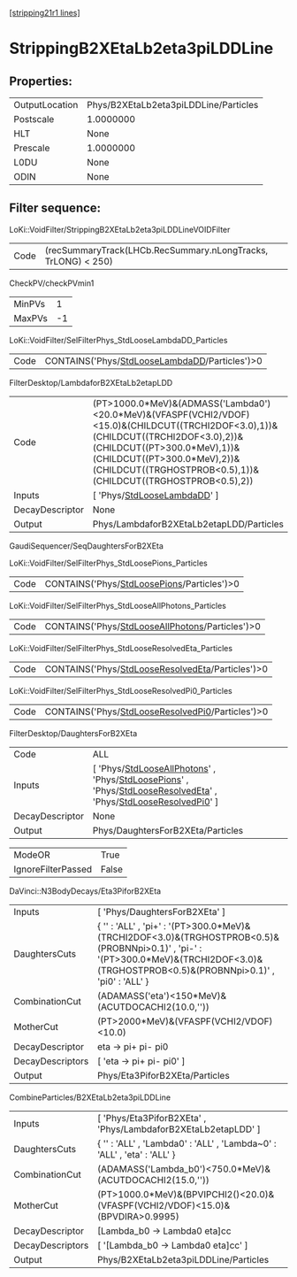 [[stripping21r1 lines]](./stripping21r1-index)

# StrippingB2XEtaLb2eta3piLDDLine

## Properties:

|                |                                       |
|----------------|---------------------------------------|
| OutputLocation | Phys/B2XEtaLb2eta3piLDDLine/Particles |
| Postscale      | 1.0000000                             |
| HLT            | None                                  |
| Prescale       | 1.0000000                             |
| L0DU           | None                                  |
| ODIN           | None                                  |

## Filter sequence:

LoKi::VoidFilter/StrippingB2XEtaLb2eta3piLDDLineVOIDFilter

|      |                                                               |
|------|---------------------------------------------------------------|
| Code | (recSummaryTrack(LHCb.RecSummary.nLongTracks, TrLONG) \< 250) |

CheckPV/checkPVmin1

|        |     |
|--------|-----|
| MinPVs | 1   |
| MaxPVs | -1  |

LoKi::VoidFilter/SelFilterPhys_StdLooseLambdaDD_Particles

|      |                                                                                                    |
|------|----------------------------------------------------------------------------------------------------|
| Code | CONTAINS('Phys/[StdLooseLambdaDD](./stripping21r1-commonparticles-stdlooselambdadd)/Particles')\>0 |

FilterDesktop/LambdaforB2XEtaLb2etapLDD

|                 |                                                                                                                                                                                                                                                                           |
|-----------------|---------------------------------------------------------------------------------------------------------------------------------------------------------------------------------------------------------------------------------------------------------------------------|
| Code            | (PT\>1000.0\*MeV)&(ADMASS('Lambda0')\<20.0\*MeV)&(VFASPF(VCHI2/VDOF)\<15.0)&(CHILDCUT((TRCHI2DOF\<3.0),1))&(CHILDCUT((TRCHI2DOF\<3.0),2))&(CHILDCUT((PT\>300.0\*MeV),1))&(CHILDCUT((PT\>300.0\*MeV),2))&(CHILDCUT((TRGHOSTPROB\<0.5),1))&(CHILDCUT((TRGHOSTPROB\<0.5),2)) |
| Inputs          | [ 'Phys/[StdLooseLambdaDD](./stripping21r1-commonparticles-stdlooselambdadd)' ]                                                                                                                                                                                         |
| DecayDescriptor | None                                                                                                                                                                                                                                                                      |
| Output          | Phys/LambdaforB2XEtaLb2etapLDD/Particles                                                                                                                                                                                                                                  |

GaudiSequencer/SeqDaughtersForB2XEta

LoKi::VoidFilter/SelFilterPhys_StdLoosePions_Particles

|      |                                                                                              |
|------|----------------------------------------------------------------------------------------------|
| Code | CONTAINS('Phys/[StdLoosePions](./stripping21r1-commonparticles-stdloosepions)/Particles')\>0 |

LoKi::VoidFilter/SelFilterPhys_StdLooseAllPhotons_Particles

|      |                                                                                                        |
|------|--------------------------------------------------------------------------------------------------------|
| Code | CONTAINS('Phys/[StdLooseAllPhotons](./stripping21r1-commonparticles-stdlooseallphotons)/Particles')\>0 |

LoKi::VoidFilter/SelFilterPhys_StdLooseResolvedEta_Particles

|      |                                                                                                          |
|------|----------------------------------------------------------------------------------------------------------|
| Code | CONTAINS('Phys/[StdLooseResolvedEta](./stripping21r1-commonparticles-stdlooseresolvedeta)/Particles')\>0 |

LoKi::VoidFilter/SelFilterPhys_StdLooseResolvedPi0_Particles

|      |                                                                                                          |
|------|----------------------------------------------------------------------------------------------------------|
| Code | CONTAINS('Phys/[StdLooseResolvedPi0](./stripping21r1-commonparticles-stdlooseresolvedpi0)/Particles')\>0 |

FilterDesktop/DaughtersForB2XEta

|                 |                                                                                                                                                                                                                                                                                                                                       |
|-----------------|---------------------------------------------------------------------------------------------------------------------------------------------------------------------------------------------------------------------------------------------------------------------------------------------------------------------------------------|
| Code            | ALL                                                                                                                                                                                                                                                                                                                                   |
| Inputs          | [ 'Phys/[StdLooseAllPhotons](./stripping21r1-commonparticles-stdlooseallphotons)' , 'Phys/[StdLoosePions](./stripping21r1-commonparticles-stdloosepions)' , 'Phys/[StdLooseResolvedEta](./stripping21r1-commonparticles-stdlooseresolvedeta)' , 'Phys/[StdLooseResolvedPi0](./stripping21r1-commonparticles-stdlooseresolvedpi0)' ] |
| DecayDescriptor | None                                                                                                                                                                                                                                                                                                                                  |
| Output          | Phys/DaughtersForB2XEta/Particles                                                                                                                                                                                                                                                                                                     |

|                    |       |
|--------------------|-------|
| ModeOR             | True  |
| IgnoreFilterPassed | False |

DaVinci::N3BodyDecays/Eta3PiforB2XEta

|                  |                                                                                                                                                                                                  |
|------------------|--------------------------------------------------------------------------------------------------------------------------------------------------------------------------------------------------|
| Inputs           | [ 'Phys/DaughtersForB2XEta' ]                                                                                                                                                                  |
| DaughtersCuts    | { '' : 'ALL' , 'pi+' : '(PT\>300.0\*MeV)&(TRCHI2DOF\<3.0)&(TRGHOSTPROB\<0.5)&(PROBNNpi\>0.1)' , 'pi-' : '(PT\>300.0\*MeV)&(TRCHI2DOF\<3.0)&(TRGHOSTPROB\<0.5)&(PROBNNpi\>0.1)' , 'pi0' : 'ALL' } |
| CombinationCut   | (ADAMASS('eta')\<150\*MeV)&(ACUTDOCACHI2(10.0,''))                                                                                                                                               |
| MotherCut        | (PT\>2000\*MeV)&(VFASPF(VCHI2/VDOF)\<10.0)                                                                                                                                                       |
| DecayDescriptor  | eta -\> pi+ pi- pi0                                                                                                                                                                              |
| DecayDescriptors | [ 'eta -\> pi+ pi- pi0' ]                                                                                                                                                                      |
| Output           | Phys/Eta3PiforB2XEta/Particles                                                                                                                                                                   |

CombineParticles/B2XEtaLb2eta3piLDDLine

|                  |                                                                                    |
|------------------|------------------------------------------------------------------------------------|
| Inputs           | [ 'Phys/Eta3PiforB2XEta' , 'Phys/LambdaforB2XEtaLb2etapLDD' ]                    |
| DaughtersCuts    | { '' : 'ALL' , 'Lambda0' : 'ALL' , 'Lambda~0' : 'ALL' , 'eta' : 'ALL' }            |
| CombinationCut   | (ADAMASS('Lambda_b0')\<750.0\*MeV)&(ACUTDOCACHI2(15.0,''))                         |
| MotherCut        | (PT\>1000.0\*MeV)&(BPVIPCHI2()\<20.0)&(VFASPF(VCHI2/VDOF)\<15.0)&(BPVDIRA\>0.9995) |
| DecayDescriptor  | [Lambda_b0 -\> Lambda0 eta]cc                                                    |
| DecayDescriptors | [ '[Lambda_b0 -\> Lambda0 eta]cc' ]                                            |
| Output           | Phys/B2XEtaLb2eta3piLDDLine/Particles                                              |
